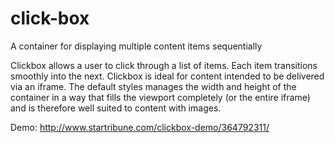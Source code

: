 # click-box
A container for displaying multiple content items sequentially

Clickbox allows a user to click through a list of items. Each item transitions smoothly into the next.
Clickbox is ideal for content intended to be delivered via an iframe. The default styles manages the width and height of the container in a way that fills the viewport completely (or the entire iframe) and is therefore well suited to content with images.

Demo: http://www.startribune.com/clickbox-demo/364792311/



